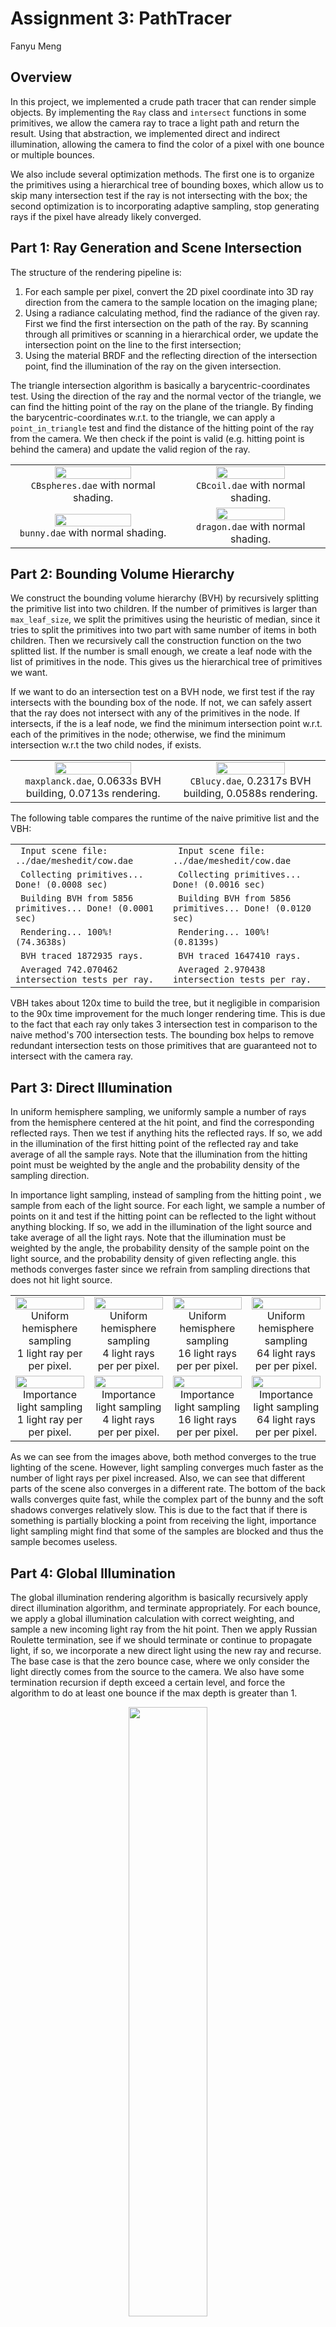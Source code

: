 Assignment 3: PathTracer
====================
Fanyu Meng

## Overview
In this project, we implemented a crude path tracer that can render simple objects. By implementing the `Ray` class and `intersect` functions in some primitives, we allow the camera ray to trace a light path and return the result. Using that abstraction, we implemented direct and indirect illumination, allowing the camera to find the color of a pixel with one bounce or multiple bounces. 

We also include several optimization methods. The first one is to organize the primitives using a hierarchical tree of bounding boxes, which allow us to skip many intersection test if the ray is not intersecting with the box; the second optimization is to incorporating adaptive sampling, stop generating rays if the pixel have already likely converged. 

## Part 1: Ray Generation and Scene Intersection

The structure of the rendering pipeline is:
1. For each sample per pixel, convert the 2D pixel coordinate into 3D ray direction from the camera to the sample location on the imaging plane;
2. Using a radiance calculating method, find the radiance of the given ray. First we find the first intersection on the path of the ray. By scanning through all primitives or scanning in a hierarchical order, we update the intersection point on the line to the first intersection;
3. Using the material BRDF and the reflecting direction of the intersection point, find the illumination of the ray on the given intersection.

The triangle intersection algorithm is basically a barycentric-coordinates test. Using the direction of the ray and the normal vector of the triangle, we can find the hitting point of the ray on the plane of the triangle. By finding the barycentric-coordinates w.r.t. to the triangle, we can apply a `point_in_triangle` test and find the distance of the hitting point of the ray from the camera. We then check if the point is valid (e.g. hitting point is behind the camera) and update the valid region of the ray. 

<div align="middle">
    <table width="100%" align="middle">
        <tr>
            <td align="middle">
                <img src="images/p1_spheres.png" width="70%"/>
                <figcaption align="middle"><code>CBspheres.dae</code> with normal shading.</figcaption>
            </td>
            <td align="middle">
                <img src="images/p1_coil.png" width="70%"/>
                <figcaption align="middle"><code>CBcoil.dae</code> with normal shading.</figcaption>
            </td>
        </tr>
        <tr>
            <td align="middle">
                <img src="images/p1_bunny.png" width="70%"/>
                <figcaption align="middle"><code>bunny.dae</code> with normal shading.</figcaption>
            </td>
            <td align="middle">
                <img src="images/p1_dragon.png" width="70%"/>
                <figcaption align="middle"><code>dragon.dae</code> with normal shading.</figcaption>
            </td>
        </tr>
    </table>
</div>

## Part 2: Bounding Volume Hierarchy

We construct the bounding volume hierarchy (BVH) by recursively splitting the primitive list into two children. If the number of primitives is larger than `max_leaf_size`, we split the primitives using the heuristic of median, since it tries to split the primitives into two part with same number of items in both children. Then we recursively call the construction function on the two splitted list. If the number is small enough, we create a leaf node with the list of primitives in the node. This gives us the hierarchical tree of primitives we want.

If we want to do an intersection test on a BVH node, we first test if the ray intersects with the bounding box of the node. If not, we can safely assert that the ray does not intersect with any of the primitives in the node. If intersects, if the is a leaf node, we find the minimum intersection point w.r.t. each of the primitives in the node; otherwise, we find the minimum intersection w.r.t the two child nodes, if exists.

<div align="middle">
    <table width="100%" align="middle">
        <tr>
            <td align="middle">
                <img src="images/p2_maxplanck.png" width="70%"/>
                <figcaption align="middle"><code>maxplanck.dae</code>, 0.0633s BVH building, 0.0713s rendering.</figcaption>
            </td>
            <td align="middle">
                <img src="images/p2_lucy.png" width="70%"/>
                <figcaption align="middle"><code>CBlucy.dae</code>, 0.2317s BVH building, 0.0588s rendering.</figcaption>
            </td>
        </tr>
    </table>
</div>

The following table compares the runtime of the  naive primitive list and the VBH:

<div align="middle">
    <table width="100%" align="middle">
        <tr>
            <td> 
                <code> Input scene file: ../dae/meshedit/cow.dae </code> 
            </td>
            <td> 
                <code> Input scene file: ../dae/meshedit/cow.dae </code> 
            </td>
        </tr>
        <tr>
            <td>
                <code> Collecting primitives... Done! (0.0008 sec)  </code>
            </td>
            <td>
                <code> Collecting primitives... Done! (0.0016 sec)  </code>
            </td>
        </tr>
        <tr>
            <td>
                <code> Building BVH from 5856 primitives... Done! (0.0001 sec)  </code>
            </td>
            <td>
                <code> Building BVH from 5856 primitives... Done! (0.0120 sec)  </code>
            </td>
        </tr>
        <tr>
            <td>
                <code> Rendering... 100%! (74.3638s)  </code>
            </td>
            <td>
                <code> Rendering... 100%! (0.8139s)  </code>
            </td>
        </tr>
        <tr>
            <td>
                <code> BVH traced 1872935 rays.  </code>
            </td>
            <td>
                <code> BVH traced 1647410 rays.  </code>
            </td>
        </tr>
        <tr>
            <td>
                <code> Averaged 742.070462 intersection tests per ray.  </code>
            </td>
            <td>
                <code> Averaged 2.970438 intersection tests per ray.  </code>
            </td>
        </tr>
    </table>
</div>

VBH takes about 120x time to build the tree, but it negligible in comparision to the 90x time improvement for the much longer rendering time. This is due to the fact that each ray only takes 3 intersection test in comparison to the naive method's 700 intersection tests. The bounding box helps to remove redundant intersection tests on those primitives that are guaranteed not to intersect with the camera ray.

## Part 3: Direct Illumination

In uniform hemisphere sampling, we uniformly sample a number of rays from the hemisphere centered at the hit point, and find the corresponding reflected rays. Then we test if anything hits the reflected rays. If so, we add in the illumination of the first hitting point of the reflected ray and take average of all the sample rays. Note that the illumination from the hitting point must be weighted by the angle and the probability density of the sampling direction.

In importance light sampling, instead of sampling from the hitting point , we sample from each of the light source. For each light, we sample a number of points on it and test if the hitting point can be reflected to the light without anything blocking. If so, we add in the illumination of the light source and take average of all the light rays. Note that the illumination must be weighted by the angle, the probability density of the sample point on the light source, and the probability density of given reflecting angle. this methods converges faster since we refrain from sampling directions that does not hit light source. 

<div align="middle">
    <table width="100%" align="middle">
        <tr>
            <td align="middle">
                <img src="images/p3_bunny_hem_ray_1.png" width="100%"/>
                <figcaption align="middle">
                    Uniform hemisphere sampling <br> 1 light ray per per pixel.
                </figcaption>
            </td>
            <td align="middle">
                <img src="images/p3_bunny_hem_ray_4.png" width="100%"/>
                <figcaption align="middle">
                    Uniform hemisphere sampling <br> 4 light rays per per pixel.
                </figcaption>
            </td>
            <td align="middle">
                <img src="images/p3_bunny_hem_ray_16.png" width="100%"/>
                <figcaption align="middle">
                    Uniform hemisphere sampling <br> 16 light rays per per pixel.
                </figcaption>
            </td>
            <td align="middle">
                <img src="images/p3_bunny_hem_ray_64.png" width="100%"/>
                <figcaption align="middle">
                    Uniform hemisphere sampling <br> 64 light rays per per pixel.
                </figcaption>
            </td>
        </tr>
        <tr>
            <td align="middle">
                <img src="images/p3_bunny_light_ray_1.png" width="100%"/>
                <figcaption align="middle">
                    Importance light sampling <br> 1 light ray per per pixel.
                </figcaption>
            </td>
            <td align="middle">
                <img src="images/p3_bunny_light_ray_4.png" width="100%"/>
                <figcaption align="middle">
                    Importance light sampling <br> 4 light rays per per pixel.
                </figcaption>
                        </td>
            <td align="middle">
                <img src="images/p3_bunny_light_ray_16.png" width="100%"/>
                <figcaption align="middle">
                    Importance light sampling <br> 16 light rays per per pixel.
                </figcaption>
            </td>
            <td align="middle">
                <img src="images/p3_bunny_light_ray_64.png" width="100%"/>
                <figcaption align="middle">
                    Importance light sampling <br> 64 light rays per per pixel.
                </figcaption>
            </td>           
        </tr>
    </table>
</div>

As we can see from the images above, both method converges to the true lighting of the scene. However, light sampling converges much faster as the number of light rays per pixel increased. Also, we can see that different parts of the scene also converges in a different rate. The bottom of the back walls converges quite fast, while the complex part of the bunny and the soft shadows converges relatively slow. This is due to the fact that if there is something is partially blocking a point from receiving the light, importance light sampling might find that some of the samples are blocked and thus the sample becomes useless. 

## Part 4: Global Illumination

The global illumination rendering algorithm is basically recursively apply direct illumination algorithm, and terminate appropriately. For each bounce, we apply a global illumination calculation with correct weighting, and sample a new incoming light ray from the hit point. Then we apply Russian Roulette termination, see if we should terminate or continue to propagate light, if so, we incorporate a new direct light using the new ray and recurse. The base case is that the zero bounce case, where we only consider the light directly comes from the source to the camera. We also have some termination recursion if depth exceed a certain level, and force the algorithm to do at least one bounce if the max depth is greater than 1.

<div align="middle">
    <img src="images/p4_dragon_sample_1024.png" width="50%"/>
    <figcaption align="middle">
        <code>dragon.dae</code> with 64 light rays and 1024 samples per pixel.
    </figcaption>
</div>

<br>

<div align="middle">
    <table width="100%" align="middle">
        <tr>
            <td align="middle">
                <img src="images/p4_bunny_global_depth_0.png" width="100%"/>
                <figcaption align="middle"> 
                    Max depth of 0.
                </figcaption>
            </td>
            <td align="middle">
                <img src="images/p4_bunny_global_depth_1.png" width="100%"/>
                <figcaption align="middle"> 
                    Max depth of 1.
                </figcaption>
            </td>
            <td align="middle">
                <img src="images/p4_bunny_global_depth_2.png" width="100%"/>
                <figcaption align="middle"> 
                    Max depth of 2.
                </figcaption>
            </td>
            <td align="middle">
                <img src="images/p4_bunny_global_depth_3.png" width="100%"/>
                <figcaption align="middle"> 
                    Max depth of 3.
                </figcaption>
            </td>
            <td align="middle">
                <img src="images/p4_bunny_global_depth_100.png" width="100%"/>
                <figcaption align="middle"> 
                    Max depth of 100.
                </figcaption>
            </td>
        </tr>
        <tr>
            <td align="middle">
                <img src="images/p4_bunny_indirect_depth_0.png" width="100%"/>
                <figcaption align="middle"> 
                    At depth 0.
                </figcaption>
            </td>
            <td align="middle">
                <img src="images/p4_bunny_indirect_depth_1.png" width="100%"/>
                <figcaption align="middle"> 
                    At depth 1.
                </figcaption>
            </td>
            <td align="middle">
                <img src="images/p4_bunny_indirect_depth_2.png" width="100%"/>
                <figcaption align="middle"> 
                    At depth 2.
                </figcaption>
            </td>
            <td align="middle">
                <img src="images/p4_bunny_indirect_depth_3.png" width="100%"/>
                <figcaption align="middle"> 
                    At depth 3.
                </figcaption>
            </td>
            <td align="middle">
                <img src="images/p4_bunny_indirect_depth_100.png" width="100%"/>
                <figcaption align="middle"> 
                    From depth 4 to 100.
                </figcaption>
            </td>
        </tr>
    </table>
</div>

The top row shows the global illumination `CBbunny.dae` with 1024 samples per pixel and different `max_ray_depth`, and the lower row only shows the indirect illumination at each depth. Note that:
- at depth 0, we can only see the light since 0 bounce only consider light directly from the light sources; 
- at depth 1, we cannot see the ceiling since the ceiling is behind the light source, it requires at least 2 bounces for a light ray to hit it; 
- as max depth increases, we can gradually see the red or blue diffuse light reflected from the side planes onto the gray ground and back planes and the bunny; 
- if we increase max depth to 100, the increase of lighting is negligible since most rays cannot reach a higher depth due to Russian Roulette termination.

<div align="middle">
    <table width="100%" align="middle">
        <tr>
            <td align="middle">
                <img src="images/p4_spheres_sample_1.png" width="100%"/>
                <figcaption align="middle"> 
                    1 samples per pixel.
                </figcaption>
            </td>
            <td align="middle">
                <img src="images/p4_spheres_sample_2.png" width="100%"/>
                <figcaption align="middle"> 
                    2 samples per pixel.
                </figcaption>
            </td>
            <td align="middle">
                <img src="images/p4_spheres_sample_4.png" width="100%"/>
                <figcaption align="middle"> 
                    4 samples per pixel.
                </figcaption>
            </td>
            <td align="middle">
                <img src="images/p4_spheres_sample_8.png" width="100%"/>
                <figcaption align="middle"> 
                    8 samples per pixel.
                </figcaption>
            </td>
        <tr>
        </tr>
            <td align="middle">
                <img src="images/p4_spheres_sample_16.png" width="100%"/>
                <figcaption align="middle"> 
                    16 samples per pixel.
                </figcaption>
            </td>
            <td align="middle">
                <img src="images/p4_spheres_sample_32.png" width="100%"/>
                <figcaption align="middle"> 
                    32 samples per pixel.
                </figcaption>
            </td>
            <td align="middle">
                <img src="images/p4_spheres_sample_64.png" width="100%"/>
                <figcaption align="middle"> 
                    64 samples per pixel.
                </figcaption>
            </td>
            <td align="middle">
                <img src="images/p4_spheres_sample_1024.png" width="100%"/>
                <figcaption align="middle"> 
                    1024 samples per pixel.
                </figcaption>
            </td>
        </tr>
    </table>
</div>

Note that with fewer samples per pixel, it is more likely for a pixel to deviate far from the expected lighting, and there are huge differences between neighbor pixels; but as the sample rate increases, the result converges to the expected output.

## Part 5: Adaptive Sampling

In adaptive sampling, we consider the distribution of the illumination samples. If the variance is small enough or the number of samples is small enough, we conclude that the pixel is well-sampled and converged and thus terminate early. By keeping track of the sum and sum of squares of the illumination of the samples so far, we can compute if the size of the 95% confidence interval is below a certain threshold. If so, we can stop sampling on this pixel.

<div align="middle">
    <table width="100%" align="middle">
        <tr>
            <td align="middle">
                <img src="images/p5_bunny.png" width="70%"/>
            </td>
            <td align="middle">
                <img src="images/p5_bunny_rate.png" width="70%"/>
            </td>
        </tr>
    </table>
    <figcaption align="middle">
                        <code>CBbunny.dae</code> and its corresponding sample rate distribution. Rendered with 2048 samples per pixel, 1 sample per light and a max ray depth of 5.
                    </figcaption>
</div>

